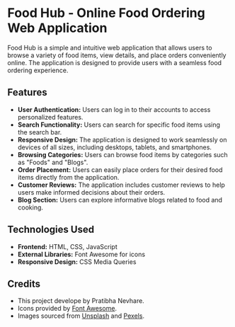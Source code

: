 # Food Hub - Online Food Ordering Web Application

Food Hub is a simple and intuitive web application that allows users to browse a variety of food items, view details, and place orders conveniently online. The application is designed to provide users with a seamless food ordering experience.

## Features

- **User Authentication:** Users can log in to their accounts to access personalized features.
- **Search Functionality:** Users can search for specific food items using the search bar.
- **Responsive Design:** The application is designed to work seamlessly on devices of all sizes, including desktops, tablets, and smartphones.
- **Browsing Categories:** Users can browse food items by categories such as "Foods" and "Blogs".
- **Order Placement:** Users can easily place orders for their desired food items directly from the application.
- **Customer Reviews:** The application includes customer reviews to help users make informed decisions about their orders.
- **Blog Section:** Users can explore informative blogs related to food and cooking.

## Technologies Used

- **Frontend:** HTML, CSS, JavaScript
- **External Libraries:** Font Awesome for icons
- **Responsive Design:** CSS Media Queries


## Credits

- This project  develope by Pratibha Nevhare.
- Icons provided by [Font Awesome](https://fontawesome.com/).
- Images sourced from [Unsplash](https://unsplash.com/) and [Pexels](https://www.pexels.com/).


